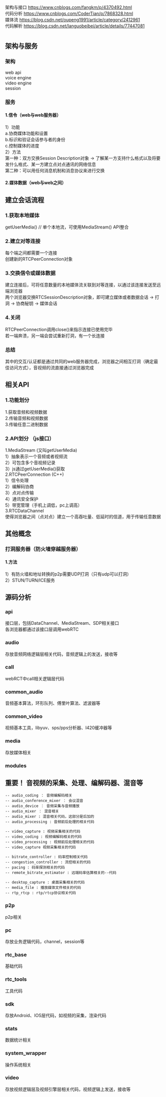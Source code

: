 
架构与接口 https://www.cnblogs.com/fangkm/p/4370492.html  
代码分析 https://www.cnblogs.com/CoderTian/p/7868328.html  
媒体流 https://blog.csdn.net/oupeng1991/article/category/2412961  
代码解析 https://blog.csdn.net/languobeibei/article/details/77447081  

# 
## 架构与服务
### 架构
web api  
voice engine  
video engine  
session  
### 服务
#### 1.信令（web与web服务器）
1）功能  
a.协商媒体功能和设置  
b.标识和验证会话参与者的身份  
c.控制媒体的进度  
2）方法  
第一种：双方交换Session Description对象 -> 了解某一方支持什么格式以及将要发什么格式、某一方建立点对点通讯的网络信息  
第二种：可以用任何消息机制和消息协议来进行交换  
#### 2.媒体数据（web与web之间）

## 建立会话流程
### 1.获取本地媒体
getUserMedia() // 单个本地流，可使用MediaStream() API整合    
### 2.建立对等连接
每个端之间都需要一个连接  
创建新的RTCPeerConnection对象  
### 3.交换信令或媒体数据
建立连接后，可将任意数量的本地媒体流关联到对等连接，以通过该连接发送至远端浏览器  
两个浏览器交换RTCSessionDescription对象，即可建立媒体或者数据会话 -> 打洞 -> 协商秘钥 -> 媒体会话  
### 4.关闭
RTCPeerConnection调用close()来指示连接已使用完毕  
若一端奔溃，另一端会尝试重新打洞，有一个长连接  
### 总结
其中的交互/认证都是通过共同的web服务器完成，浏览器之间相互打洞（确定最佳访问方式），音视频的流直接通过浏览器完成  

## 相关API
### 1.功能划分
1.获取音频和视频数据  
2.传输音频和视频数据  
3.传输任意二进制数据  
### 2.API划分 （js接口）
1.MediaStream (又叫getUserMedia)  
1）抽象表示一个音频或者视频流  
2）可包含多个音视频记录  
3）js通过getUserMedia()获取  
2.RTCPeerConnection (C++)  
1）信令处理  
2）编解码协商  
3）点对点传输  
4）通讯安全保护  
5）带宽管理（手机上调低，pc上调高）  
3.RTCDataChannel  
使得浏览器之间（点对点）建立一个高吞吐量、低延时的信道，用于传输任意数据    

## 其他概念
### 打洞服务器（防火墙穿越服务器）
#### 1.方法
1）有防火墙和地址转换的p2p需要UDP打洞（只有udp可以打洞）  
2）STUN/TURN/ICE服务  

## 源码分析
### api  
接口层，包括DataChannel、MediaStream、SDP相关接口  
各浏览器都通过该接口层调用webRTC  
### audio
存放音频网络逻辑层相关代码，音频逻辑上的发送，接收等  
### call  
webRCT中call相关逻辑层代码  
### common_audio  
音频基本算法，环形队列、傅里叶算法、滤波器等   
### common_video  
视频基本工具，libyuv、sps/pps分析器、l420缓冲器等  
### media  
存放媒体相关  
### modules  
重要！ 音视频的采集、处理、编解码器、混音等  
--
    -- audio_coding ： 音频编解码相关
    -- audio_conference_mixer ： 会议混音
    -- audio_device ： 音频采集与音频播放
    -- audio_mixer ： 混音相关
    -- audio_mixer : 混音相关代码，这部分是后加的
    -- audio_processing : 音频前后处理的相关代码
    
    -- video_capture : 视频采集相关的代码
    -- video_coding : 视频编解码相关的代码
    -- video_processing : 视频前后处理相关的代码
    -- video_capture 视频采集相关的代码

    -- bitrate_controller : 码率控制相关代码
    -- congestion_controller : 流控相关的代码
    -- pacing : 码率探测相关的代码
    -- remote_bitrate_estimator : 远端码率估算相关的--代码

    -- desktop_capture : 桌面采集相关的代码
    -- media_file : 播放媒体文件相关的代码
    -- rtp_rtcp : rtp/rtcp协议相关代码
### p2p  
p2p相关  
### pc  
存放业务逻辑代码，channel，session等  
### rtc_base  
基础代码  
### rtc_tools   
工具代码  
### sdk  
存放Android、IOS层代码，如视频的采集，渲染代码  
### stats  
数据统计相关  
### system_wrapper   
操作系统相关  
### video   
存放视频逻辑层及视频引擎层相关代码，视频逻辑上发送，接收等  

